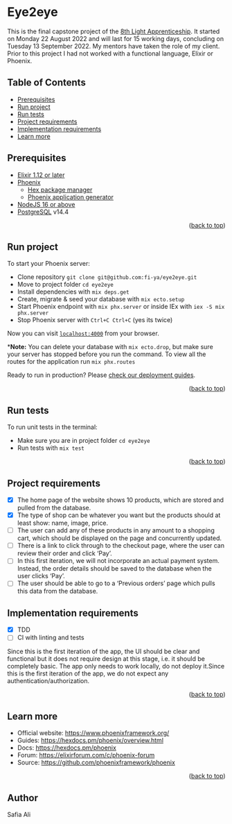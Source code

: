 # Eye2eye

This is the final capstone project of the [8th Light Apprenticeship](https://8thlight.com/blog/tags/apprenticeship.html). It started on Monday 22 August 2022 and will last for 15 working days, concluding on Tuesday 13 September 2022. My mentors have taken the role of my client. Prior to this project I had not worked with a functional language, Elixir or Phoenix. 

## Table of Contents 
  - [Prerequisites](#prerequisites)
  - [Run project](#run-project)
  - [Run tests](#run-tests)
  - [Project requirements](#project-requirements)
  - [Implementation requirements](#implementation-requirements)
  - [Learn more](#learn-more)

## Prerequisites
- [Elixir 1.12 or later](https://elixir-lang.org/install.html) 
- [Phoenix](https://hexdocs.pm/phoenix/installation.html) 
  - [Hex package manager](https://hexdocs.pm/phoenix/installation.html#elixir-1-12-or-later)
  - [Phoenix application generator](https://hexdocs.pm/phoenix/installation.html#phoenix)
- [NodeJS 16 or above](https://github.com/nvm-sh/nvm#installing-and-updating)
- [PostgreSQL](https://www.postgresql.org/download/) v14.4

<p align="right">(<a href="#top">back to top</a>)</p>

## Run project 

To start your Phoenix server:

  * Clone repository `git clone git@github.com:fi-ya/eye2eye.git`
  * Move to project folder `cd eye2eye`
  * Install dependencies with `mix deps.get`
  * Create, migrate & seed your database with `mix ecto.setup`
  * Start Phoenix endpoint with `mix phx.server` or inside IEx with `iex -S mix phx.server`
  * Stop Phoenix server with `Ctrl+C Ctrl+C` (yes its twice)

Now you can visit [`localhost:4000`](http://localhost:4000) from your browser.

***Note:** You can delete your database with `mix ecto.drop`, but make sure your server has stopped before you run the command. To view all the routes for the application run `mix phx.routes`

Ready to run in production? Please [check our deployment guides](https://hexdocs.pm/phoenix/deployment.html).

<p align="right">(<a href="#top">back to top</a>)</p>

## Run tests

To run unit tests in the terminal:

* Make sure you are in project folder `cd eye2eye`
* Run tests with `mix test`

<p align="right">(<a href="#top">back to top</a>)</p>

## Project requirements
- [x]  The home page of the website shows 10 products, which are stored and pulled from the database.
- [x] The type of shop can be whatever you want but the products should at least show: name, image, price.
- [ ] The user can add any of these products in any amount to a shopping cart, which should be displayed on the page and concurrently updated.
- [ ] There is a link to click through to the checkout page, where the user can review their order and click ‘Pay’.
- [ ] In this first iteration, we will not incorporate an actual payment system. Instead, the order details should be saved to the database when the user clicks ‘Pay’.
- [ ] The user should be able to go to a ‘Previous orders’ page which pulls this data from the database.

## Implementation requirements
- [x] TDD
- [ ] CI with linting and tests

Since this is the first iteration of the app, the UI should be clear and functional but it does not require design at this stage, i.e. it should be completely basic. The app only needs to work locally, do not deploy it.Since this is the first iteration of the app, we do not expect any authentication/authorization.

<p align="right">(<a href="#top">back to top</a>)</p>

## Learn more

  * Official website: https://www.phoenixframework.org/
  * Guides: https://hexdocs.pm/phoenix/overview.html
  * Docs: https://hexdocs.pm/phoenix
  * Forum: https://elixirforum.com/c/phoenix-forum
  * Source: https://github.com/phoenixframework/phoenix

<p align="right">(<a href="#top">back to top</a>)</p>

## Author

Safia Ali 